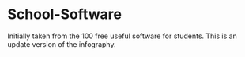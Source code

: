 # School-Software
Initially taken from the 100 free useful software for students. This is an update version of the infography. 
